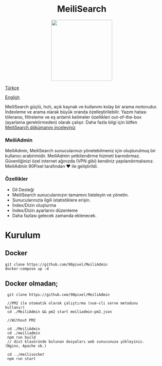 <h1 align="center">
MeiliSearch
</h1> 

<p align="center">
  <img width="200" height="200" src="https://raw.githubusercontent.com/meilisearch/MeiliSearch/main/assets/logo.svg">
</p>

[Türkçe](./README_TR.md)


[English](./README.md)

MeiliSearch güçlü, hızlı, açık kaynak ve kullanımı kolay bir arama motorudur. İndexleme ve arama olarak büyük oranda özelleştirilebilir. Yazım hatası töleransı, filtreleme ve eş anlamlı kelimeler özellikleri out-of-the-box (ayarlama gerektirmeden) olarak çalışır. Daha fazla bilgi için lütfen [MeiliSearch dökümanını inceleyiniz](https://docs.meilisearch.com/ "MeiliSearch dökümanını inceleyiniz")


### MeiliAdmin

MeiliAdmin, MeiliSearch sunucularınızı yönetebilmeniz için oluşturulmuş bir kullanıcı arabirimidir. MeiliAdmin yetkilendirme hizmeti barındırmaz. Güvenliğinizi özel internet ağınızda (VPN gibi) kendiniz yapılandırmalısınız. MeiliAdmin 90Pixel tarafından ❤️ ile geliştirildi.

### Özellikler

- Dil Desteği
- MeiliSearch sunucularınızın tamamını listeleyin ve yönetin.
- Sunucularınızla ilgili istatistiklere erişin.
- İndex/Dizin oluşturma
- İndex/Dizin ayarlarını düzenleme
- Daha fazlası gelecek zamanda eklenecek.

# Kurulum

## Docker
```
git clone https://github.com/90pixel/MeiliAdmin
docker-compose up -d
```

## Docker olmadan;
```
 git clone https://github.com/90pixel/MeiliAdmin
 
 //PM2 ile otomatik olarak çalıştırma (vue-cli serve metodunu kullanır)
 cd ./MeiliAdmin && pm2 start meiliadmin-pm2.json
  
 //Without PM2
 
 cd ./MeiliAdmin
 cd ./meiliadmin
 npm run build
 // dist klasöründe bulunan dosyaları web sunucunuza yükleyiniz. (Nginx, Apache vb.)
 
 cd ../meilisocket
 npm run start
```
